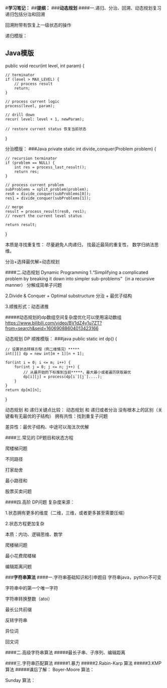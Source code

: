 #**学习笔记：**
##**提纲：**
###**动态规划**
####一.递归、分治、回溯、动态规划复习
递归包括分治和回溯

回溯附带有恢复上一级状态的操作

递归模版：
## Java模版
public void recur(int level, int param) {

    // terminator
    if (level > MAX_LEVEL) {
        // process result
        return;
    }

    // process current logic
    process(level, param);
        
    // drill down
    recur( level: level + 1, newParam);
    
    // restore current status 恢复当前状态

}

分治模版：
###Java
private static int divide_conquer(Problem problem) {

    // recursion terminator
    if (problem == NULL) {
        int res = process_last_result();
        return res;
    }

	// process current problem
	subProblems = split_problem(problem);
    res0 = divide_conquer(subProblems[0]);
	res1 = divide_conquer(subProblems[1]);

	// merge
    result = process_result(res0, res1);
	// revert the current level status

    return result;
}

本质是寻找重复性：
尽量避免人肉递归，
找最近最简的重复性，
数学归纳法思维。

分治+选择最优解=动态规划

####二.动态规划 Dynamic Programming
1.“Simplifying a complicated problem by breaking it down into
simpler sub-problems”（in a recursive manner）
分解成简单子问题

2.Divide & Conquer + Optimal substructure
分治 + 最优子结构

3.顺推形式：动态递推

#####动态规划的dp数组空间复杂度优化可以使用滚动数组
https://www.bilibili.com/video/BV1dZ4y1u7ZT?from=search&seid=16069088604013423166

动态规划 DP 顺推模版：
###java
public static int dp() {

    // 设置状态转移方程（例二维情况）*****
    int[][] dp = new int[m + 1][n + 1];

    for(int i = 0; i <= m; i++) {
        for(int j = 0; j <= n; j++) {
            // 从最开始的下标推到当前*****，最大最小或者遍历获取最优
            dp[i][j] = process(dp[i`][j`]....);
        }
    }
    return dp[m][n];

}

动态规划 和 递归关键点比较：
动态规划 和 递归或者分治 没有根本上的区别（关键看有无最优的子结构）
拥有共性：找到重复子问题

差异性：最优子结构、中途可以淘汰次优解

####三.常见的 DP题目和状态方程

爬楼梯问题

不同路径

打家劫舍

最小路径和

股票买卖问题

####四.高阶 DP问题
复杂度来源：

1.状态拥有更多的维度（二维，三维，或者更多甚至需要压缩）

2.状态方程更加复杂

本质：内功、逻辑思维、数学

爬楼梯问题

最小花费爬楼梯

编辑距离问题

###**字符串算法**
####一.字符串基础知识和引申题目
字符串java，python不可变

字符串中的第一个唯一字符

字符串转换整数（atoi）

最长公共前缀

反转字符串

异位词

回文词

####二.高级字符串算法
#####最长子串、子序列、编辑距离

####三.字符串匹配算法
#####1.暴力
#####2.Rabin-Karp 算法
#####3.KMP 算法
#####课后了解：
Boyer-Moore 算法：

Sunday 算法：
